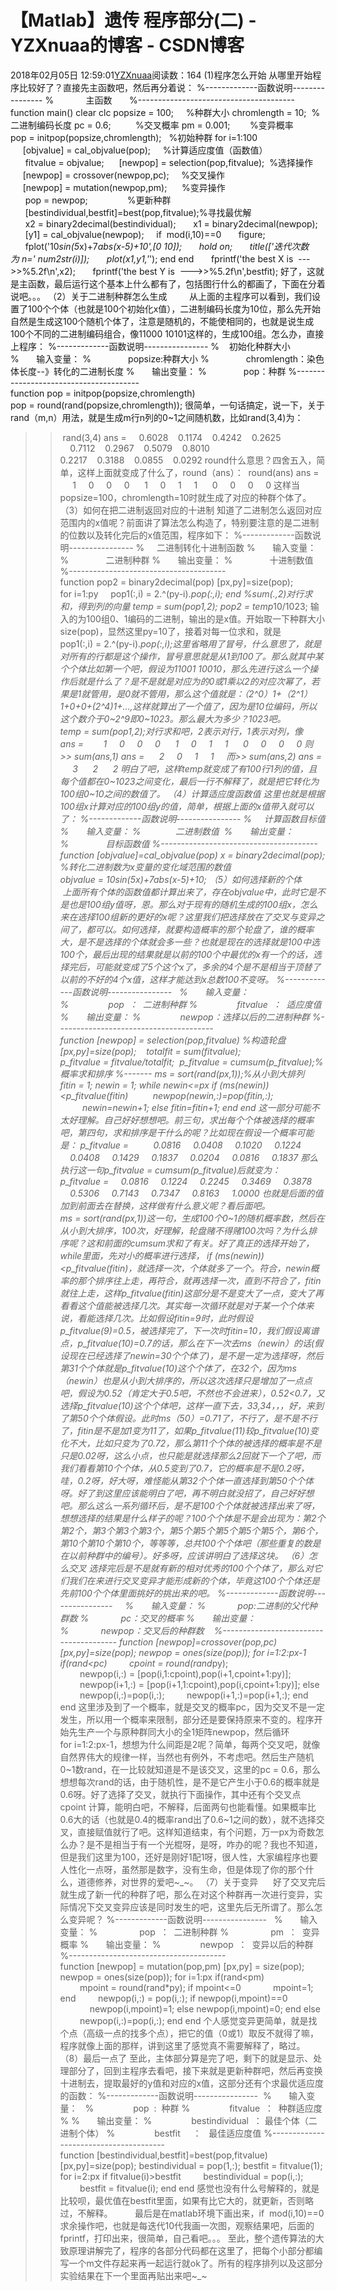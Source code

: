 # 【Matlab】遗传 程序部分(二) - YZXnuaa的博客 - CSDN博客
2018年02月05日 12:59:01[YZXnuaa](https://me.csdn.net/YZXnuaa)阅读数：164
(1)程序怎么开始
从哪里开始程序比较好了？直接先主函数吧，然后再分着说：
%-------------函数说明----------------
%             主函数      
%---------------------------------------
function main()
clear
clc
popsize = 100;     %种群大小
chromlength = 10;  %二进制编码长度
pc = 0.6;          %交叉概率
pm = 0.001;        %变异概率
pop = initpop(popsize,chromlength);   %初始种群
for i=1:100
     [objvalue] = cal_objvalue(pop);     %计算适应度值（函数值）
      fitvalue = objvalue;
     [newpop] = selection(pop,fitvalue);  %选择操作
     [newpop] = crossover(newpop,pc);     %交叉操作
     [newpop] = mutation(newpop,pm);      %变异操作
      pop = newpop;                %更新种群
      [bestindividual,bestfit]=best(pop,fitvalue);%寻找最优解
      x2 = binary2decimal(bestindividual);
      x1 = binary2decimal(newpop);
      [y1] = cal_objvalue(newpop);    
if  mod(i,10)==0
      figure;   
      fplot('10*sin(5*x)+7*abs(x-5)+10',[0 10]);
      hold on;
      title(['迭代次数为 n=' num2str(i)]);
      plot(x1,y1,'*');
end
end
      fprintf('the best X is  --->>%5.2f\n',x2);
      fprintf('the best Y is  --->>%5.2f\n',bestfit);
好了，这就是主函数，最后运行这个基本上什么都有了，包括图行什么的都画了，下面在分着说吧。。。
（2）关于二进制种群怎么生成
        从上面的主程序可以看到，我们设置了100个个体（也就是100个初始化x值），二进制编码长度为10位，那么先开始自然是生成这100个随机个体了，注意是随机的，不能使相同的，也就是说生成100个不同的二进制编码组合，像11000 10101这样的，生成100组。怎么办，直接上程序：
%-------------函数说明----------------
%    初始化种群大小
%       输入变量：
%               popsize:种群大小
%               chromlength：染色体长度--》转化的二进制长度
%       输出变量：
%               pop：种群
%---------------------------------------
function pop = initpop(popsize,chromlength)
pop = round(rand(popsize,chromlength));
很简单，一句话搞定，说一下，关于rand（m,n）用法，就是生成m行n列的0~1之间随机数，比如rand(3,4)为：
>> rand(3,4)
ans =
    0.6028    0.1174    0.4242    0.2625
    0.7112    0.2967    0.5079    0.8010
0.2217    0.3188    0.0855    0.0292
round什么意思？四舍五入，简单，这样上面就变成了什么了，round（ans）：
>> round(ans)
ans =
     1     0     0     0
     1     0     1     1
     0     0     0     0
这样当popsize=100，chromlength=10时就生成了对应的种群个体了。
（3）如何在把二进制返回对应的十进制
知道了二进制怎么返回对应范围内的x值呢？前面讲了算法怎么构造了，特别要注意的是二进制的位数以及转化完后的x值范围，程序如下：
%-------------函数说明----------------
%     二进制转化十进制函数
%       输入变量：
%               二进制种群
%       输出变量：
%               十进制数值
%---------------------------------------
function pop2 = binary2decimal(pop)
[px,py]=size(pop);
for i=1:py
    pop1(:,i) = 2.^(py-i).*pop(:,i);
end
%sum(.,2)对行求和，得到列的向量
temp = sum(pop1,2);
pop2 = temp*10/1023;
输入的为100组0、1编码的二进制，输出的是x值。开始取一下种群大小size(pop)，显然这里py=10了，接着对每一位求和，就是pop1(:,i) = 2.^(py-i).*pop(:,i);这里省略用了冒号，什么意思了，就是对所有的行都是这个操作，冒号意思就是从1到100了。那么就其中某个个体比如第一个吧，假设为11001 10010，那么先进行这么一个操作后就是什么了？是不是就是对应为的0或1乘以2的对应次幂了，若果是1就管用，是0就不管用，那么这个值就是：（2^0）*1+（2^1）*1+0+0+(2^4)*1+...,这样就算出了一个值了，因为是10位编码，所以这个数介于0~2^9即0~1023。那么最大为多少？1023吧。temp = sum(pop1,2);对行求和吧，2表示对行，1表示对列，像
ans =  
     1     0     0     0
     1     0     1     1
     0     0     0     0
则>> sum(ans,1)
ans =
     2     0     1     1    
而>> sum(ans,2)
ans =
     3
     2
     2
明白了吧，这样temp就变成了有100行1列的值，且每个值都在0~1023之间变化，最后一行不解释了，就是把它转化为100组0~10之间的数值了。
（4）计算适应度函数值
这里也就是根据100组x计算对应的100组y的值，简单，根据上面的x值带入就可以了：
%-------------函数说明----------------
%     计算函数目标值
%       输入变量：
%              二进制数值 
%       输出变量：
%               目标函数值
%---------------------------------------
function [objvalue]=cal_objvalue(pop)
x = binary2decimal(pop);
%转化二进制数为x变量的变化域范围的数值
objvalue = 10*sin(5*x)+7*abs(x-5)+10;
（5）如何选择新的个体
       上面所有个体的函数值都计算出来了，存在objvalue中，此时它是不是也是100组y值呀，恩。那么对于现有的随机生成的100组x，怎么来在选择100组新的更好的x呢？这里我们把选择放在了交叉与变异之间了，都可以。如何选择，就要构造概率的那个轮盘了，谁的概率大，是不是选择的个体就会多一些？也就是现在的选择就是100中选100个，最后出现的结果就是以前的100个中最优的x有一个的话，选择完后，可能就变成了5个这个x了，多余的4个是不是相当于顶替了以前的不好的4个x值，这样才能达到x总数100不变呀。
%-------------函数说明----------------  
%       输入变量：
%                pop  ：  二进制种群
%                fitvalue  ：  适应度值
%       输出变量：
%                newpop：选择以后的二进制种群
%---------------------------------------
function [newpop] = selection(pop,fitvalue)
%构造轮盘
[px,py]=size(pop);   
totalfit = sum(fitvalue);
p_fitvalue = fitvalue/totalfit; 
p_fitvalue = cumsum(p_fitvalue);%概率求和排序
%-------
ms = sort(rand(px,1));%从小到大排列
fitin = 1;
newin = 1;
while newin<=px
if (ms(newin))<p_fitvalue(fitin)
         newpop(newin,:)=pop(fitin,:);
         newin=newin+1;
else fitin=fitin+1;
end
end
这一部分可能不太好理解。自己好好想想吧。前三句，求出每个个体被选择的概率吧，第四句，求和排序是干什么的呢？比如现在假设一个概率可能是：
p_fitvalue =     
    0.0816
    0.0408
    0.1020
    0.1224
    0.0408
    0.1429
    0.1837
    0.0204
    0.0816
    0.1837
那么执行这一句p_fitvalue = cumsum(p_fitvalue)后就变为：
p_fitvalue =
    0.0816
    0.1224
    0.2245
    0.3469
    0.3878
    0.5306
    0.7143
    0.7347
    0.8163
    1.0000
也就是后面的值加到前面去在替换，这样做有什么意义呢？看后面吧。ms = sort(rand(px,1))这一句，生成100个0~1的随机概率数，然后在从小到大排序，100次，好理解，轮盘赌不得赌100次吗？为什么排序呢？这和前面的cumsum求和了有关。好了真正的选择开始了，while里面，先对小的概率进行选择，
if (ms(newin))<p_fitvalue(fitin)，就选择一次，个体就多了一个。符合，newin概率的那个排序往上走，再符合，就再选择一次，直到不符合了，fitin就往上走，这样p_fitvalue(fitin)这部分是不是变大了一点，变大了再看看这个值能被选择几次。其实每一次循环就是对于某一个个体来说，看能选择几次。比如假设fitin=9时，此时假设p_fitvalue(9)=0.5，被选择完了，下一次时fitin=10，我们假设离谱点，p_fitvalue(10)=0.7的话，那么在下一次去ms（newin）的话(假设现在已经选择了newin=30个个体了)，是不是一定为选择呀，然后第31个个体就是p_fitvalue(10)这个个体了，在32个，因为ms（newin）也是从小到大排序的，所以这次选择只是增加了一点点吧，假设为0.52（肯定大于0.5吧，不然也不会进来），0.52<0.7，又选择p_fitvalue(10)这个个体吧，这样一直下去，33,34，，，好，来到了第50个个体假设。此时ms（50）=0.71了，不行了，是不是不行了，fitin是不是加1变为11了，如果p_fitvalue(11)较p_fitvalue(10)变化不大，比如只变为了0.72，那么第11个个体的被选择的概率是不是只是0.02呀，这么小点，也只能是就选择那么2回就下一个了吧，而我们看看第10个个体，从0.5变到了0.7，它的概率是不是0.2呀，哇，0.2呀，好大呀，难怪能从第32个个体一直选择到第50个个体呀。好了到这里应该能明白了吧，再不明白就没招了，自己好好想吧。那么这么一系列循环后，是不是100个个体就被选择出来了呀，想想选择的结果是什么样子的呢？100个个体是不是会出现为：第2个第2个，第3个第3个第3个，第5个第5个第5个第5个第5个，第6个，第10个第10个第10个，等等等，总共100个个体吧（那些重复的数是在以前种群中的编号）。好多呀，应该讲明白了选择这块。
（6）怎么交叉
选择完后是不是就有新的相对优秀的100个个体了，那么对它们我们在来进行交叉变异才能形成新的个体，毕竟这100个个体还是先前100个个体里面挑好的挑出来的吧。
%-------------函数说明----------------    
%       输入变量：
%             pop:二进制的父代种群数
%             pc：交叉的概率
%       输出变量：
%             newpop：交叉后的种群数   
%---------------------------------------
function [newpop]=crossover(pop,pc)
[px,py]=size(pop);
newpop = ones(size(pop));
for i=1:2:px-1
if(rand<pc)
        cpoint = round(rand*py);
        newpop(i,:) = [pop(i,1:cpoint),pop(i+1,cpoint+1:py)];
        newpop(i+1,:) = [pop(i+1,1:cpoint),pop(i,cpoint+1:py)];
else
        newpop(i,:)=pop(i,:);
        newpop(i+1,:)=pop(i+1,:);
end
end
这里涉及到了一个概率，就是交叉的概率pc，因为交叉不是一定发生，所以用一个概率来限制，部分还是要保持原来不变的。程序开始先生产一个与原种群同大小的全1矩阵newpop，然后循环for i=1:2:px-1，想想为什么间距是2呢？简单，每两个交叉吧，就像自然界伟大的规律一样，当然也有例外，不考虑吧。然后生产随机0~1数rand，在一比较就知道是不是该交叉，这里的pc = 0.6，那么想想每次rand的话，由于随机性，是不是它产生小于0.6的概率就是0.6呀。好了选择了交叉，就执行下面操作，其中还有个交叉点cpoint 计算，能明白吧，不解释，后面两句也能看懂。如果概率比0.6大的话（也就是0.4的概率rand出了0.6~1之间的数），就不选择交叉，直接赋值就行了吧。这样知道结束，有个问题，万一px为奇数怎么办？是不是相当于有一个光棍呀，是呀，咋办的呢？我也不知道，但是我们这里为100，还好是刚好1配1呀，很人性，大家编程序也要人性化一点呀，虽然那是数字，没有生命，但是体现了你的那个什么，道德修养，对世界的爱吧~_~。
（7）关于变异
     好了交叉完后就生成了新一代的种群了吧，那么在对这个种群再一次进行变异，实际情况下交叉变异应该是同时发生的吧，这里先后无所谓了。那么怎么变异呢？
%-------------函数说明----------------  
%       输入变量：
%                 pop  ：  二进制种群
%                 pm  ：  变异概率
%       输出变量：
%                newpop  ：  变异以后的种群
%---------------------------------------
function [newpop] = mutation(pop,pm)
[px,py] = size(pop);
newpop = ones(size(pop));
for i=1:px
if(rand<pm)
        mpoint = round(rand*py);
if mpoint<=0
            mpoint=1;
end
        newpop(i,:) = pop(i,:);
if newpop(i,mpoint)==0
            newpop(i,mpoint)=1;
else newpop(i,mpoint)=0;
end
else
        newpop(i,:)=pop(i,:);
end
end
个人感觉变异更简单，就是找个点（高级一点的找多个点），把它的值（0或1）取反不就得了嘛，程序就像上面的那样，讲到这里了感觉真不需要解释了，略过。
（8）最后一点了
至此，主体部分算是完了吧，剩下的就是显示、处理部分了，回到主程序去看吧，接下来就是更新种群吧，然后再变换十进制去，提取最好的y值和对应的x值，这部分还有个求最优适应度的函数：
%-------------函数说明---------------- 
%       输入变量：  
%                pop  :  种群
%                fitvalue  ：  种群适应度 
%
%       输出变量：
%                bestindividual  ： 最佳个体（二进制个体）
%                bestfit     ：   最佳适应度值
%---------------------------------------
function [bestindividual,bestfit]=best(pop,fitvalue)
[px,py]=size(pop);
bestindividual = pop(1,:);
bestfit = fitvalue(1);
for i=2:px
if fitvalue(i)>bestfit
        bestindividual = pop(i,:);
        bestfit = fitvalue(i);
end
end
感觉也没有什么号解释的，就是比较呗，最优值在bestfit里面，如果有比它大的，就更新，否则略过，不解释。
        最后是在matlab环境下画出来，if  mod(i,10)==0求余操作吧，也就是每迭代10代我画一次图，观察结果吧，后面的fprintf，打印出来，很简单，自己看吧。。。
至此，整个遗传算法的大致原理讲解完了，程序的各部分代码都在这里了，把每个小部分都编写一个m文件存起来再一起运行就ok了。所有的程序排列以及这部分实验结果在下一个里面再贴出来吧~_~
